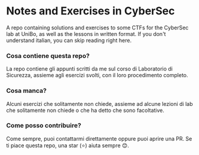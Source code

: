 # Notes and Exercises in CyberSec

A repo containing solutions and exercises to some CTFs for the CyberSec lab at UniBo, as well as the lessons in written format. If you don't understand italian, you can skip reading right here. 

### Cosa contiene questa repo?

La repo contiene gli appunti scritti da me sul corso di Laboratorio di Sicurezza, assieme agli esercizi svolti, con il loro procedimento completo. 

### Cosa manca?

Alcuni esercizi che solitamente non chiede, assieme ad alcune lezioni di lab che solitamente non chiede o che ha detto che sono facoltative. 

### Come posso contribuire?

Come sempre, puoi contattarmi direttamente oppure puoi aprire una PR. 
Se ti piace questa repo, una star (:star:) aiuta sempre :blush:.
